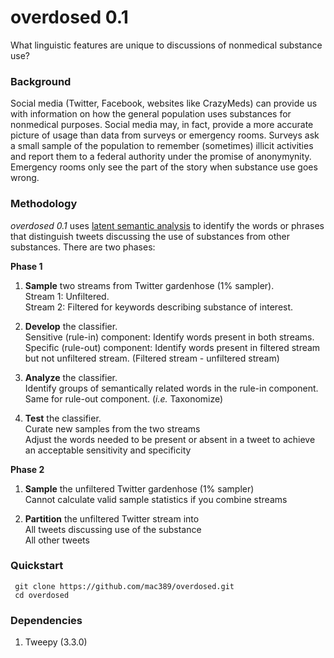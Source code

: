 # overdosed 0.1
What linguistic features are unique to discussions of nonmedical substance use?

### Background

 Social media (Twitter, Facebook, websites like CrazyMeds) can provide us with information on how the general population uses substances for nonmedical purposes. Social media may, in fact, provide a more accurate picture of usage than data from surveys or emergency rooms. Surveys ask a small sample of the population to remember (sometimes) illicit activities and report them to a federal authority under the promise of anonymynity. Emergency rooms only see the part of the story when substance use goes wrong. 

### Methodology

  _overdosed 0.1_ uses <a href="http://en.wikipedia.org/wiki/Latent_semantic_analysis">latent semantic analysis</a> to identify the words or phrases that distinguish tweets discussing the use of substances from other substances. There are two phases:

   <b>Phase 1</b>

1. **Sample** two streams from Twitter gardenhose (1% sampler). 
   <br>Stream 1: Unfiltered. 
   <br>Stream 2: Filtered for keywords describing substance of interest. 

1. **Develop** the classifier. 
    <br> Sensitive (rule-in) component: Identify words present in both streams. 
    <br> Specific (rule-out) component: Identify words present in filtered stream but not unfiltered stream. (Filtered stream - unfiltered stream)

1. **Analyze** the classifier.
    <br> Identify groups of semantically related words in the rule-in component. 
    <br> Same for rule-out component. (_i.e._ Taxonomize)

1. **Test** the classifier.
	<br> Curate new samples from the two streams
	<br> Adjust the words needed to be present or absent in a tweet to achieve an acceptable sensitivity and specificity

<b>Phase 2</b> 

1. **Sample** the unfiltered Twitter gardenhose (1% sampler)
   <br> Cannot calculate valid sample statistics if you combine streams

2. **Partition** the unfiltered Twitter stream into 
	<br> All tweets discussing use of the substance
	<br> All other tweets
### Quickstart

     git clone https://github.com/mac389/overdosed.git
     cd overdosed

### Dependencies
1. Tweepy (3.3.0)